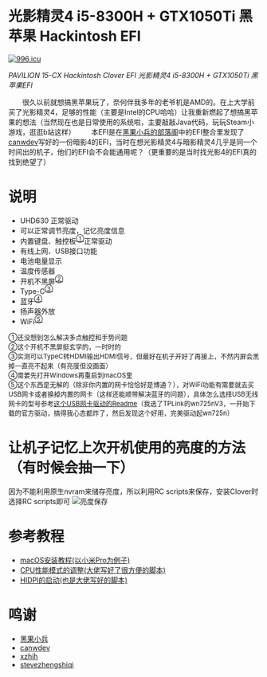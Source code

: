 # 光影精灵4 i5-8300H + GTX1050Ti 黑苹果 Hackintosh EFI

[![996.icu](https://img.shields.io/badge/link-996.icu-red.svg)](https://996.icu)

_PAVILION 15-CX Hackintosh Clover EFI_
_光影精灵4 i5-8300H + GTX1050Ti 黑苹果EFI_

&emsp;&emsp;很久以前就想搞黑苹果玩了，奈何伴我多年的老爷机是AMD的。在上大学前买了光影精灵4，足够的性能（主要是Intel的CPU哈哈）让我重新燃起了想搞黑苹果的想法（当然现在也是日常使用的系统啦，主要敲敲Java代码，玩玩Steam小游戏，逛逛b站这样）
&emsp;&emsp;本EFI是在[黑果小兵的部落阁](https://blog.daliansky.net/)中的EFI整合里发现了[canwdev](https://github.com/canwdev/omen15dc-hackintosh)写好的一份暗影4的EFI，当时在想光影精灵4与暗影精灵4几乎是同一个时间出的机子，他们的EFI会不会能通用呢？（更重要的是当时找光影4的EFI真的找到绝望了）

# 说明
- UHD630 正常驱动
- 可以正常调节亮度，记忆亮度信息
- 内置键盘、触控板<sup>[①](#first)</sup>正常驱动
- 有线上网、USB接口功能
- 电池电量显示
- 温度传感器
- 开机不黑屏<sup>[②](#second)</sup>
- Type-C<sup>[③](#third)</sup>
- 蓝牙<sup>[④](#fourth)</sup>
- 扬声器外放
- WiFi<sup>[⑤](#fifth)</sup>

<span id="first"><font size=2>①还没想到怎么解决多点触控和手势问题</font></span>  
<span id="second"><font size=2>②这个开机不黑屏挺玄学的，一时时的</font></span>  
<span id="third"><font size=2>③实测可以TypeC转HDMI输出HDMI信号，但最好在机子开好了再接上，不然内屏会黑掉一直亮不起来（有亮度但没画面）</font></span>  
<span id="fourth"><font size=2>④需要先打开Windows再重启到macOS里</font></span>  
<span id="fourth"><font size=2>⑤这个东西是无解的（除非你内置的网卡恰恰好是博通？），对WiFi功能有需要就去买USB网卡或者换掉内置的网卡（这样还能顺带解决蓝牙的问题），具体怎么选择USB无线网卡的型号参考[这个USB网卡驱动的Readme](https://github.com/chris1111/Wireless-USB-Adapter-Clover)（我选了TPLink的wn725nV3，一开始下载的官方驱动，搞得我心态都炸了，然后发现这个好用，完美驱动起wn725n）</font></span>  

# 让机子记忆上次开机使用的亮度的方法（有时候会抽一下）
因为不能利用原生nvram来储存亮度，所以利用RC scripts来保存，安装Clover时选择RC scripts即可
![亮度保存](https://spxg.me/wp-content/uploads/2019/07/QQ20190706-141105.png)

# 参考教程
- [macOS安装教程(以小米Pro为例子)](https://blog.daliansky.net/MacOS-installation-tutorial-XiaoMi-Pro-installation-process-records.html)
- [CPU性能模式的调整(大佬写好了很方便的脚本)](https://github.com/stevezhengshiqi/one-key-cpufriend)
- [HIDPI的启动(也是大佬写好的脚本)](https://github.com/xzhih/one-key-hidpi)

# 鸣谢
- [黑果小兵](https://github.com/daliansky)
- [canwdev](https://github.com/canwdev)  
- [xzhih](https://github.com/xzhih)
- [stevezhengshiqi](https://github.com/stevezhengshiqi)
